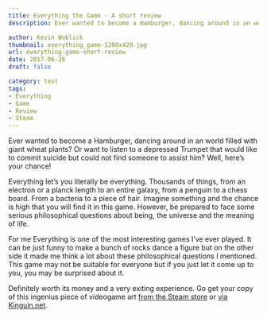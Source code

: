 ```yaml
---
title: Everything the Game - A short review
description: Ever wanted to become a Hamburger, dancing around in an world filled with giant wheat plants? Or want to listen to a depressed Trumpet that would like to commit suicide but could not find someone to assist him? Well, here’s your chance!

author: Kevin Woblick
thumbnail: everything_game-1200x420.jpg
url: everything-game-short-review
date: 2017-06-28
draft: false

category: test
tags:
- Everything
- Game
- Review
- Steam
---
```


Ever wanted to become a Hamburger, dancing around in an world filled with giant wheat plants? Or want to listen to a depressed Trumpet that would like to commit suicide but could not find someone to assist him? Well, here’s your chance!

Everything let’s you literally be everything. Thousands of things, from an electron or a planck length to an entire galaxy, from a penguin to a chess board. From a bacteria to a piece of hair. Imagine something and the chance is high that you will find it in this game. However, be prepared to face some serious philosophical questions about being, the universe and the meaning of life.

For me Everything is one of the most interesting games I’ve ever played. It can be just funny to make a bunch of rocks dance a figure but on the other side it made me think a lot about these philosophical questions I mentioned.
This game may not be suitable for everyone but if you just let it come up to you, you may be surprised about it.

Definitely worth its money and a very exiting experience. Go get your copy of this ingenius piece of videogame art [from the Steam store](http://store.steampowered.com/app/582270/Everything/) or [via Kinguin.net](https://www.kinguin.net/category/36290/everything-steam-gift/?r=4368).

